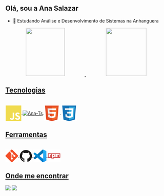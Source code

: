 ## Olá, sou a Ana Salazar
- 🌱 Estudando Análise e Desenvolvimento de Sistemas na Anhanguera

<div align="center">
  <a href="https://github.com/NanaSalazar">
  <img height="150em" width="49%" src="https://github-readme-stats.vercel.app/api?username=NanaSalazar&show_icons=true&theme=dark&include_all_commits=true&count_private=true"/>
  <img height="150em" width="50%" src="https://github-readme-stats.vercel.app/api/top-langs/?username=NanaSalazar&layout=compact&langs_count=7&theme=dark"/>
</div>

##
<h2>Tecnologias</h2>

  <div style="display: inline_block"><br>
  <img align="center" alt="Ana-Js" height="50" width="50" src="https://raw.githubusercontent.com/devicons/devicon/master/icons/javascript/javascript-plain.svg">
  <img align="center" alt="Ana-Ts" height="50" src="https://cdn.jsdelivr.net/gh/devicons/devicon/icons/typescript/typescript-original.svg" />
  <img align="center" alt="Ana-HTML" height="50" width="50" src="https://raw.githubusercontent.com/devicons/devicon/master/icons/html5/html5-original.svg">
  <img align="center" alt="Ana-CSS" height="50" width="50" src="https://raw.githubusercontent.com/devicons/devicon/master/icons/css3/css3-original.svg">
  
          
  
</div>

##
<h2>Ferramentas</h2>

<div style="display: inline_block"><br>
<img align="center" alt="Ana-Git" height="40" width="40" src="https://raw.githubusercontent.com/devicons/devicon/master/icons/git/git-original.svg">
<img align="center" alt="Ana-Github" height="40" width=40" src="https://raw.githubusercontent.com/devicons/devicon/master/icons/github/github-original.svg">
<img align="center" alt="Ana-VSCode" height="40" width="40" src="https://raw.githubusercontent.com/devicons/devicon/master/icons/vscode/vscode-original.svg">
<img align="center" alt="Ana-NPM" height="40" width="40" src="https://raw.githubusercontent.com/devicons/devicon/master/icons/npm/npm-original-wordmark.svg">

</div>
            
          
  
  ##
  <h2>Onde me encontrar</h2>
  <div> 
  <a href = "mailto:nana.brandao.99@gmail.com"><img src="https://img.shields.io/badge/-Gmail-%23333?style=for-the-badge&logo=gmail&logoColor=white" target="_blank"></a>
  <a href="https://www.linkedin.com/in/ana-salazar-09b910235/" target="_blank"><img src="https://img.shields.io/badge/-LinkedIn-%230077B5?style=for-the-badge&logo=linkedin&logoColor=white" target="_blank"></a> 
